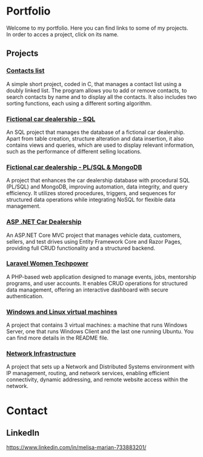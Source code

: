 # Portfolio
Welcome to my portfolio. Here you can find links to some of my projects.<br/>
In order to acces a project, click on its name.

## Projects

### [Contacts list](https://github.com/meli1230/contacts_list)
A simple short project, coded in C, that manages a contact list using a doubly linked list. The program allows you to add or remove contacts, to search contacts by name and to display all the contacts. It also includes two sorting functions, each using a different sorting algorithm.

### [Fictional car dealership - SQL](https://github.com/meli1230/car_dealership)
An SQL project that manages the database of a fictional car dealership. Apart from table creation, structure alteration and data insertion, it also contains views and queries, which are used to display relevant information, such as the performance of different selling locations.

### [Fictional car dealership - PL/SQL & MongoDB](https://github.com/meli1230/fictional_car_dealership_2.git)
A project that enhances the car dealership database with procedural SQL (PL/SQL) and MongoDB, improving automation, data integrity, and query efficiency. It utilizes stored procedures, triggers, and sequences for structured data operations while integrating NoSQL for flexible data management.

### [ASP .NET Car Dealership](https://github.com/meli1230/DEV--Semester-Project.git)
An ASP.NET Core MVC project that manages vehicle data, customers, sellers, and test drives using Entity Framework Core and Razor Pages, providing full CRUD functionality and a structured backend.

### [Laravel Women Techpower](https://github.com/meli1230/WEB--Project1.git)
A PHP-based web application designed to manage events, jobs, mentorship programs, and user accounts. It enables CRUD operations for structured data management, offering an interactive dashboard with secure authentication.

### [Windows and Linux virtual machines](https://github.com/meli1230/windows_and_linux_vms)
A project that contains 3 virtual machines: a machine that runs Windows Server, one that runs Windows Client and the last one running Ubuntu. You can find more details in the README file.

### [Network Infrastructure](https://github.com/meli1230/networking_project.git)
A project that sets up a Network and Distributed Systems environment with IP management, routing, and network services, enabling efficient connectivity, dynamic addressing, and remote website access within the network.

# Contact
## LinkedIn
https://www.linkedin.com/in/melisa-marian-733883201/

